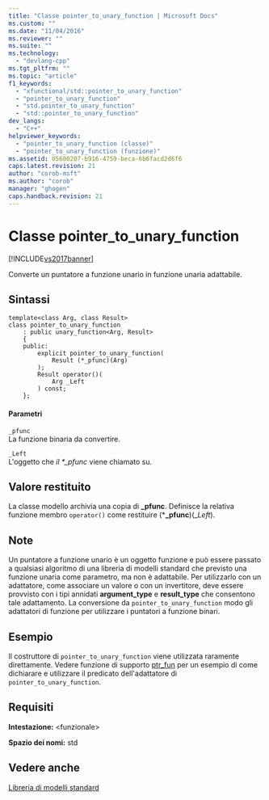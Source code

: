 ```yaml
---
title: "Classe pointer_to_unary_function | Microsoft Docs"
ms.custom: ""
ms.date: "11/04/2016"
ms.reviewer: ""
ms.suite: ""
ms.technology: 
  - "devlang-cpp"
ms.tgt_pltfrm: ""
ms.topic: "article"
f1_keywords: 
  - "xfunctional/std::pointer_to_unary_function"
  - "pointer_to_unary_function"
  - "std.pointer_to_unary_function"
  - "std::pointer_to_unary_function"
dev_langs: 
  - "C++"
helpviewer_keywords: 
  - "pointer_to_unary_function (classe)"
  - "pointer_to_unary_function (funzione)"
ms.assetid: 05600207-b916-4759-beca-6b6facd2d6f6
caps.latest.revision: 21
author: "corob-msft"
ms.author: "corob"
manager: "ghogen"
caps.handback.revision: 21
---
```

# Classe pointer_to_unary_function
[!INCLUDE[vs2017banner](../assembler/inline/includes/vs2017banner.md)]

Converte un puntatore a funzione unario in funzione unaria adattabile.  
  
## Sintassi  
  
```  
template<class Arg, class Result>  
class pointer_to_unary_function  
    : public unary_function<Arg, Result>   
    {  
    public:  
        explicit pointer_to_unary_function(  
            Result (*_pfunc)(Arg)  
        );  
        Result operator()(  
            Arg _Left  
        ) const;  
    };  
```  
  
#### Parametri  
 `_pfunc`  
 La funzione binaria da convertire.  
  
 `_Left`  
 L'oggetto che *il \*\_pfunc* viene chiamato su.  
  
## Valore restituito  
 La classe modello archivia una copia di **\_pfunc**.  Definisce la relativa funzione membro `operator()` come restituire \(\***\_pfunc**\)\(\_*Left*\).  
  
## Note  
 Un puntatore a funzione unario è un oggetto funzione e può essere passato a qualsiasi algoritmo di una libreria di modelli standard che previsto una funzione unaria come parametro, ma non è adattabile.  Per utilizzarlo con un adattatore, come associare un valore o con un invertitore, deve essere provvisto con i tipi annidati **argument\_type** e **result\_type** che consentono tale adattamento.  La conversione da `pointer_to_unary_function` modo gli adattatori di funzione per utilizzare i puntatori a funzione binari.  
  
## Esempio  
 Il costruttore di `pointer_to_unary_function` viene utilizzata raramente direttamente.  Vedere funzione di supporto [ptr\_fun](../Topic/ptr_fun%20Function.md) per un esempio di come dichiarare e utilizzare il predicato dell'adattatore di `pointer_to_unary_function`.  
  
## Requisiti  
 **Intestazione:** \<funzionale\>  
  
 **Spazio dei nomi:** std  
  
## Vedere anche  
 [Libreria di modelli standard](../misc/standard-template-library.md)